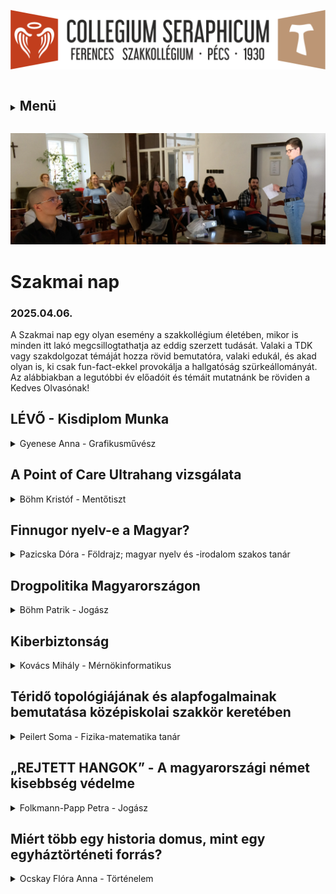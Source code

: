 ![](Arculati_Elemek/Logo/logo-long.png)

<details>
	<summary><h2 style="display: inline-block;">Menü</h2></summary>
- [Kezdőlap](/mobile_version.html)
- [Rólunk](/rolunk.html)
- [Programok](/programok.html)
- [Szakmai nap](/SzakmaiNap.html)
- [Felvételi](/Felveteli.html)
- [Galéria](/Galeria.html)
- [Dokumentumok](/dokumentumok.html)
- [DiákBizottság](/DB.html)
- [Felújítások](/felujitasok.html)
- [Kapcsolat](/kapcsolat.html)
- [FerencEST](/ferencest.html)
</details>

![](src/pictures/honlap_kepek/mobil_version/mv2.webp)

# Szakmai nap

### 2025.04.06.

A Szakmai nap egy olyan esemény a szakkollégium életében, mikor is minden itt lakó megcsillogtathatja az eddig szerzett
tudását. Valaki a TDK vagy szakdolgozat témáját hozza rövid bemutatóra, valaki
edukál, és akad olyan is, ki csak fun-fact-ekkel provokálja a hallgatóság szürkeállományát.
Az alábbiakban a legutóbbi év előadóit és témáit mutatnánk be röviden a Kedves Olvasónak!

## LÉVŐ - Kisdiplom Munka

<details>
	<summary>Gyenese Anna - Grafikusművész</summary>
	![](src/pictures/szaknap/2425/1_Gyenese_Anna.jpg)
 Kisdiploma munkám egy képregény, ami a mesés keleten játszódik: ebben a 32 oldalas “pilot” kiadványban, melyet a jövőben további kötetekkel szeretnék folytatni, bepillantást nyerhetünk egy elképzelt birodalomba, amit csak a halott sivatag vesz körül: ez az egyetlen, ami él, ami van: LÉVŐ.
</details>

## A Point of Care Ultrahang vizsgálata

<details>
	<summary>Böhm Kristóf - Mentőtiszt</summary>
	![](src/pictures/szaknap/2425/2_B%C3%B6hm_Krist%C3%B3f.jpg)
 Előadásomban a Point of Care ultranhangot mutattam be, mint jelentős diagnosztikus előrelépés az egészségügyben. Továbbá a hallgatóság betekintést nyerhetett kutatási témámba is, mely ezen eszköz használatának oktatási lehetőségeivel foglalkozik. Szó esett az eszköz előnyeiről, diagnosztikus pontosságáról, elméleti, illetve gyakorlati oktatásáról. Bízom benne, hogy a jövőben újabb kutatási eredményekkel szolgálhatok a témában.
</details>

## Finnugor nyelv-e a Magyar?

<details>
	<summary>Pazicska Dóra - Földrajz; magyar nyelv és -irodalom szakos tanár</summary>
	![](src/pictures/szaknap/2425/3_Pazicska_D%C3%B3ra.jpg)
 Előadásom célja az volt, hogy különböző nyelvészeti módszerekkel (hangtani egyezések, hangváltozások megfigyelése) bebizonyítsam azt a nyelvészeti tényt, miszerint a magyar az uráli nyelvcsaládba, ezen belül is a finnugor ághoz tartozik. Az előadás első részében szó esett az ősi szókészlet fogalmáról és tartalmáról. A bizonyítás során a finn és magyar mássalhangzó rendszereket hasonlítottuk össze. A végső cél az volt, hogy bebizonyítsuk a társadalmunkban elterjedt tévhitek hamisságát anyanyelvünk eredetéről.
</details>

## Drogpolitika Magyarországon

<details>
	<summary>Böhm Patrik - Jogász</summary>
	![](src/pictures/szaknap/2425/4_B%C3%B6hm_Patrik.jpg)
 Előadásomban a hazai kábítószerrel kapcsolatos szabályozást vizsgáltam meg. Rövid történeti kitekintést követően a jelenkor drogpolitikáját ismertettem a jelenlévők számára. Előadásom végén kitértem a lehetséges jövőre, már ami a jogszabályi környezetet illeti.
</details>

## Kiberbiztonság

<details>
	<summary>Kovács Mihály - Mérnökinformatikus</summary>
	![](src/pictures/szaknap/2425/5_Kov%C3%A1cs_Mih%C3%A1ly.jpg)
 Jelen korunk egyik jellegzetes problémája a virtuális és a tapintható valóságok szétválaszthatatlansága. Mindennapivá vált számunkra, hogy az emberiség kollektív tudása már nem a kisujjunkban lakozék, hanem a zsebünkben. Na de mi van azokkal a kevésbé publikusnak szánt, de mégis ugyanazon eszközön tárolt információkkal? Előadásomban megpróbáltam körbejárni ezen információk típusait, miben létét és hogy milyen feltételeket kell szabnunk ahhoz, hogy biztonságban tudhassuk őket…
</details>

## Téridő topológiájának és alapfogalmainak bemutatása középiskolai szakkör keretében

<details>
	<summary>Peilert Soma - Fizika-matematika tanár</summary>
	![](src/pictures/szaknap/2425/6_Peilert_Soma.jpg)
 Az általános relativitáselmélet és az ahhoz kapcsolódó témák, mint például a fekete lyukak, ősrobbanás nem jelennek meg a középiskolai fizika órákon, viszont a diákokat leginkább pont ezek izgatják. Az OTDK keretében középiskolás diákoknak állítottam össze egy anyagot és tartottam egy öt alkalmas szakkört. Ezeken az alkalmakon a bonyolult analízist topológiai szemlélettel pótoltuk, ami a vizuális megközelítést segítette. Az előadás a szakkörön elhangzottakat és annak pedagógiai részleteit foglalja össze.
</details>

## „REJTETT HANGOK” - A magyarországi német kisebbség védelme

<details>
	<summary>Folkmann-Papp Petra - Jogász</summary>
	![](src/pictures/szaknap/2425/7_Folkmann-Papp_Petra.jpg)
 Folkmann-Papp Petra, a Pécsi Tudományegyetem negyedéves jogász szakos hallgatója vagyok. Előadásomban a magyarországi német közösség kulturális öröksége, nyelve, hagyományai megőrzése mellett a jogi helyzetüket is bemutattam: kitértem a vonatkozó hazai és uniós jogszabályokra, gyakorlati problémákra és esettanulmányokra is. Német nemzetiségűként ez a téma számomra nemcsak szakmai, hanem személyes jelentőséggel is bír – hiszem, hogy a kisebbségek jogainak védelme hozzájárul a társadalmi sokszínűség és tolerancia erősítéséhez.
</details>

## Miért több egy historia domus, mint egy egyháztörténeti forrás?

<details>
	<summary>Ocskay Flóra Anna - Történelem</summary>
	![](src/pictures/szaknap/2425/8_Ocskay_Fl%C3%B3ra.jpg)
 Az I. Szakkollégiumi szaknapon a "Miért több egy historia domus, mint egy egyháztörténeti forrás?" című előadásomat adtam elő. Ezzel a történelmet szerettem volna népszerűsíteni, valamint ennek a különleges egyházi forrásnak a sokrétűségét bemutatni. Szó volt többek között magáról a historia domusról, a keletkezési helyéről és idejéről (Kesztölc;1919 – 1945), valamint a sokszínű felhasználási lehetőségekről. Kiváló alkalomnak találtam ezt a délutánt arra, hogy mások érdeklődési területeibe is bekapcsolódhassam és gyakorolhassak én is.
</details>